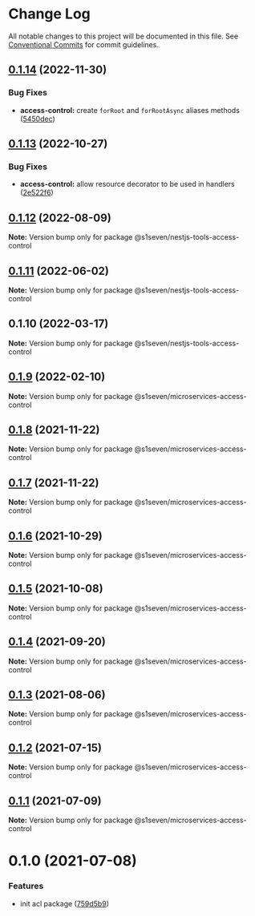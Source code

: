# Change Log

All notable changes to this project will be documented in this file.
See [Conventional Commits](https://conventionalcommits.org) for commit guidelines.

## [0.1.14](https://github.com/s1seven/nestjs-tools/compare/@s1seven/nestjs-tools-access-control@0.1.13...@s1seven/nestjs-tools-access-control@0.1.14) (2022-11-30)

### Bug Fixes

- **access-control:** create `forRoot` and `forRootAsync` aliases methods ([5450dec](https://github.com/s1seven/nestjs-tools/commit/5450dec27e076c023f668d5713b31eecd9b29f56))

## [0.1.13](https://github.com/s1seven/nestjs-tools/compare/@s1seven/nestjs-tools-access-control@0.1.12...@s1seven/nestjs-tools-access-control@0.1.13) (2022-10-27)

### Bug Fixes

- **access-control:** allow resource decorator to be used in handlers ([2e522f6](https://github.com/s1seven/nestjs-tools/commit/2e522f664902bd6a0aff7b839ff55d88860ac2cd))

## [0.1.12](https://github.com/s1seven/nestjs-tools/compare/@s1seven/nestjs-tools-access-control@0.1.11...@s1seven/nestjs-tools-access-control@0.1.12) (2022-08-09)

**Note:** Version bump only for package @s1seven/nestjs-tools-access-control

## [0.1.11](https://github.com/s1seven/nestjs-tools/compare/@s1seven/nestjs-tools-access-control@0.1.10...@s1seven/nestjs-tools-access-control@0.1.11) (2022-06-02)

**Note:** Version bump only for package @s1seven/nestjs-tools-access-control

## 0.1.10 (2022-03-17)

**Note:** Version bump only for package @s1seven/nestjs-tools-access-control

## [0.1.9](https://github.com/s1seven/microservices-common/compare/@s1seven/microservices-access-control@0.1.8...@s1seven/microservices-access-control@0.1.9) (2022-02-10)

**Note:** Version bump only for package @s1seven/microservices-access-control

## [0.1.8](https://github.com/s1seven/microservices-common/compare/@s1seven/microservices-access-control@0.1.7...@s1seven/microservices-access-control@0.1.8) (2021-11-22)

**Note:** Version bump only for package @s1seven/microservices-access-control

## [0.1.7](https://github.com/s1seven/microservices-common/compare/@s1seven/microservices-access-control@0.1.6...@s1seven/microservices-access-control@0.1.7) (2021-11-22)

**Note:** Version bump only for package @s1seven/microservices-access-control

## [0.1.6](https://github.com/s1seven/microservices-common/compare/@s1seven/microservices-access-control@0.1.5...@s1seven/microservices-access-control@0.1.6) (2021-10-29)

**Note:** Version bump only for package @s1seven/microservices-access-control

## [0.1.5](https://github.com/s1seven/microservices-common/compare/@s1seven/microservices-access-control@0.1.4...@s1seven/microservices-access-control@0.1.5) (2021-10-08)

**Note:** Version bump only for package @s1seven/microservices-access-control

## [0.1.4](https://github.com/s1seven/microservices-common/compare/@s1seven/microservices-access-control@0.1.3...@s1seven/microservices-access-control@0.1.4) (2021-09-20)

**Note:** Version bump only for package @s1seven/microservices-access-control

## [0.1.3](https://github.com/s1seven/microservices-common/compare/@s1seven/microservices-access-control@0.1.2...@s1seven/microservices-access-control@0.1.3) (2021-08-06)

**Note:** Version bump only for package @s1seven/microservices-access-control

## [0.1.2](https://github.com/s1seven/microservices-common/compare/@s1seven/microservices-access-control@0.1.1...@s1seven/microservices-access-control@0.1.2) (2021-07-15)

**Note:** Version bump only for package @s1seven/microservices-access-control

## [0.1.1](https://github.com/s1seven/microservices-common/compare/@s1seven/microservices-access-control@0.1.0...@s1seven/microservices-access-control@0.1.1) (2021-07-09)

**Note:** Version bump only for package @s1seven/microservices-access-control

# 0.1.0 (2021-07-08)

### Features

- init acl package ([759d5b9](https://github.com/s1seven/microservices-common/commit/759d5b9fbd7822bc863d5b171b08bbfce285dae6))
